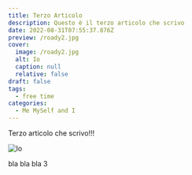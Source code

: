 ```yaml
---
title: Terzo Articolo
description: Questo è il terzo articolo che scrivo
date: 2022-08-31T07:55:37.876Z
preview: /roady2.jpg
cover:
  image: /roady2.jpg
  alt: Io
  caption: null
  relative: false
draft: false
tags:
  - free time
categories:
  - Me MySelf and I
---
```


Terzo articolo che scrivo!!!

![Io](/roady2.jpg)

bla bla bla 3
